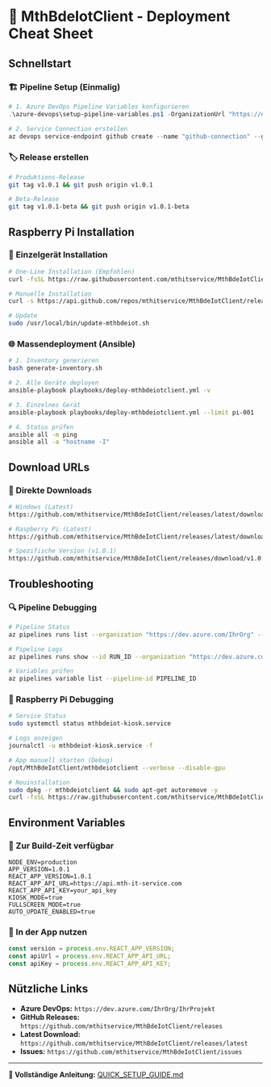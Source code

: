 # 🚀 MthBdeIotClient - Deployment Cheat Sheet

## Schnellstart

### 🏗️ Pipeline Setup (Einmalig)
```powershell
# 1. Azure DevOps Pipeline Variables konfigurieren
.\azure-devops\setup-pipeline-variables.ps1 -OrganizationUrl "https://dev.azure.com/IhrOrg" -ProjectName "IhrProjekt" -PipelineId 123

# 2. Service Connection erstellen
az devops service-endpoint github create --name "github-connection" --github-pat "ghp_xxxxx"
```

### 🏷️ Release erstellen
```bash
# Produktions-Release
git tag v1.0.1 && git push origin v1.0.1

# Beta-Release  
git tag v1.0.1-beta && git push origin v1.0.1-beta
```

## Raspberry Pi Installation

### 🍓 Einzelgerät Installation
```bash
# One-Line Installation (Empfohlen)
curl -fsSL https://raw.githubusercontent.com/mthitservice/MthBdeIotClient/main/scripts/install-raspberry.sh | bash

# Manuelle Installation
curl -s https://api.github.com/repos/mthitservice/MthBdeIotClient/releases/latest | grep "browser_download_url.*armhf.deb" | cut -d '"' -f 4 | wget -qi - && sudo dpkg -i mthbdeiotclient_*_armhf.deb && sudo apt-get install -f

# Update
sudo /usr/local/bin/update-mthbdeiot.sh
```

### 🌐 Massendeployment (Ansible)
```bash
# 1. Inventory generieren
bash generate-inventory.sh

# 2. Alle Geräte deployen
ansible-playbook playbooks/deploy-mthbdeiotclient.yml -v

# 3. Einzelnes Gerät
ansible-playbook playbooks/deploy-mthbdeiotclient.yml --limit pi-001

# 4. Status prüfen
ansible all -m ping
ansible all -a "hostname -I"
```

## Download URLs

### 🔗 Direkte Downloads
```bash
# Windows (Latest)
https://github.com/mthitservice/MthBdeIotClient/releases/latest/download/MthBdeIotClient-Setup.exe

# Raspberry Pi (Latest)
https://github.com/mthitservice/MthBdeIotClient/releases/latest/download/mthbdeiotclient_latest_armhf.deb

# Spezifische Version (v1.0.1)
https://github.com/mthitservice/MthBdeIotClient/releases/download/v1.0.1/mthbdeiotclient_1.0.1_armhf.deb
```

## Troubleshooting

### 🔍 Pipeline Debugging
```bash
# Pipeline Status
az pipelines runs list --organization "https://dev.azure.com/IhrOrg" --project "IhrProjekt"

# Pipeline Logs
az pipelines runs show --id RUN_ID --organization "https://dev.azure.com/IhrOrg" --project "IhrProjekt"

# Variables prüfen
az pipelines variable list --pipeline-id PIPELINE_ID
```

### 🍓 Raspberry Pi Debugging
```bash
# Service Status
sudo systemctl status mthbdeiot-kiosk.service

# Logs anzeigen
journalctl -u mthbdeiot-kiosk.service -f

# App manuell starten (Debug)
/opt/MthBdeIotClient/mthbdeiotclient --verbose --disable-gpu

# Neuinstallation
sudo dpkg -r mthbdeiotclient && sudo apt-get autoremove -y
curl -fsSL https://raw.githubusercontent.com/mthitservice/MthBdeIotClient/main/scripts/install-raspberry.sh | bash
```

## Environment Variables

### 🔧 Zur Build-Zeit verfügbar
```env
NODE_ENV=production
APP_VERSION=1.0.1
REACT_APP_VERSION=1.0.1
REACT_APP_API_URL=https://api.mth-it-service.com
REACT_APP_API_KEY=your_api_key
KIOSK_MODE=true
FULLSCREEN_MODE=true
AUTO_UPDATE_ENABLED=true
```

### 📱 In der App nutzen
```typescript
const version = process.env.REACT_APP_VERSION;
const apiUrl = process.env.REACT_APP_API_URL;
const apiKey = process.env.REACT_APP_API_KEY;
```

## Nützliche Links

- **Azure DevOps:** `https://dev.azure.com/IhrOrg/IhrProjekt`
- **GitHub Releases:** `https://github.com/mthitservice/MthBdeIotClient/releases`
- **Latest Download:** `https://github.com/mthitservice/MthBdeIotClient/releases/latest`
- **Issues:** `https://github.com/mthitservice/MthBdeIotClient/issues`

---
**📖 Vollständige Anleitung:** [QUICK_SETUP_GUIDE.md](QUICK_SETUP_GUIDE.md)
